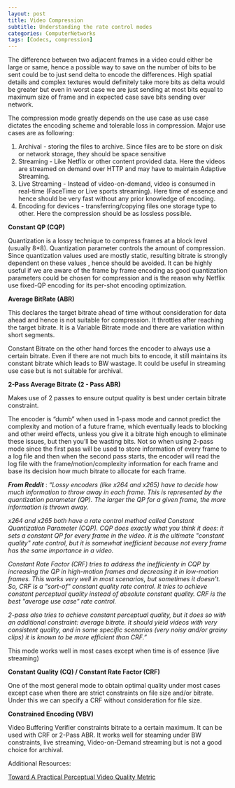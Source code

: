 ```yaml
---
layout: post
title: Video Compression
subtitle: Understanding the rate control modes
categories: ComputerNetworks
tags: [Codecs, compression]
---
```


The difference between two adjacent frames in a video could either be large or same, hence a possible way to save on the number of bits to be sent could be to just send delta to encode the differences. High spatial details and complex textures would definitely take more bits as delta would be greater but even in worst case we are just sending at most bits equal to  maximum size of frame and in expected case save bits sending over network.

The compression mode greatly depends on the use case as use case dictates the encoding scheme and tolerable loss in compression. Major use cases are as following:

1. Archival - storing the files to archive. Since files are to be store on disk or network storage, they should be space sensitive
2. Streaming - Like Netflix or other content provided data. Here the videos are streamed on demand over HTTP and may have to maintain Adaptive Streaming.
3. Live Streaming - Instead of video-on-demand, video is consumed in real-time (FaceTime or Live sports streaming). Here time of essence and hence should be very fast without any prior knowledge of encoding.
4. Encoding for devices - transferring/copying files one storage type to other. Here the compression should be as lossless possible.

**Constant QP (CQP)**

Quantization is a lossy technique to compress frames at a block level  (usually 8*8).  Quantization parameter controls the amount of compression. Since quantization values used are mostly static, resulting bitrate is strongly dependent on these values , hence should be avoided. It can be highly useful if we are aware of the frame by frame encoding as good quantization parameters could be chosen for compression and is the reason why Netflix use fixed-QP encoding for its per-shot encoding optimization.

**Average BitRate (ABR)**

This declares the target bitrate ahead of time without consideration for data ahead and hence is not suitable for compression. It throttles after reaching the target bitrate. It is a Variable Bitrate mode and there are variation within short segments. 

Constant Bitrate on the other hand forces the encoder to always use a certain bitrate. Even if there are not much bits to encode, it still maintains its constant bitrate which leads to BW wastage. It could be useful in streaming use case but is not suitable for archival.

**2-Pass Average Bitrate (2 - Pass ABR)**

Makes use of 2 passes to ensure output quality is best under certain bitrate constraint.

The encoder is “dumb” when used in 1-pass mode and cannot predict the complexity and motion of a future frame, which eventually leads to blocking and other weird effects, unless you give it a bitrate high enough to eliminate these issues, but then you’ll be wasting bits. Not so when using 2-pass mode since the first pass will be used to store information of every frame to a log file and then when the second pass starts, the encoder will read the log file with the frame/motion/complexity information for each frame and base its decision how much bitrate to allocate for each frame.

***From Reddit*** : *“Lossy encoders (like x264 and x265) have to decide how much information to throw away in each frame. This is represented by the quantization parameter (QP). The larger the QP for a given frame, the more information is thrown away.*

*x264 and x265 both have a rate control method called Constant Quantization Parameter (CQP). CQP does exactly what you think it does: it sets a constant QP for every frame in the video. It is the ultimate "constant quality" rate control, but it is somewhat inefficient because not every frame has the same importance in a video.*

*Constant Rate Factor (CRF) tries to address the inefficienty in CQP by increasing the QP in high-motion frames and decreasing it in low-motion frames. This works very well in most scenarios, but sometimes it doesn't. So, CRF is a "sort-of" constant quality rate control. It tries to achieve constant perceptual quality instead of absolute constant quality. CRF is the best "average use case" rate control.*

*2-pass also tries to achieve constant perceptual quality, but it does so with an additional constraint: average bitrate. It should yield videos with very consistent quality, and in some specific scenarios (very noisy and/or grainy clips) it is known to be more efficient than CRF.”*

This mode works well in most cases except when time is of essence (live streaming)

**Constant Quality (CQ) / Constant Rate Factor (CRF)**

One of the most general mode to obtain optimal quality under most cases except case when there are strict constraints on file size and/or bitrate. Under this we can specify a CRF without consideration for file size. 

**Constrained Encoding (VBV)**

Video Buffering Verifier constraints bitrate to a certain maximum. It can be used with CRF or 2-Pass ABR. It works well for steaming under BW constraints, live streaming, Video-on-Demand streaming but is not a good choice for archival.

Additional Resources:

[Toward A Practical Perceptual Video Quality Metric](https://netflixtechblog.com/toward-a-practical-perceptual-video-quality-metric-653f208b9652)